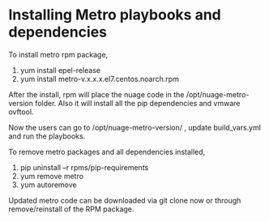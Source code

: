 # Installing Metro playbooks and dependencies
To install metro rpm package,
1. yum install epel-release
2. yum install metro-v.x.x.x.el7.centos.noarch.rpm 

After the install, rpm will place the nuage code in the /opt/nuage-metro-version folder. Also it will install all the pip dependencies and vmware ovftool.

Now the users can go to /opt/nuage-metro-version/ , update build_vars.yml and run the playbooks. 

To remove metro packages and all dependencies installed, 
1. pip uninstall –r rpms/pip-requirements 
2. yum remove metro
3. yum autoremove

Updated metro code can be downloaded via git clone now or through remove/reinstall of the RPM package.

